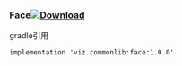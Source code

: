 ### Face[![Download](https://api.bintray.com/packages/viz/VCommon/face/images/download.svg)](https://bintray.com/viz/VCommon/face/_latestVersion)

gradle引用
```
implementation 'viz.commonlib:face:1.0.0'
```